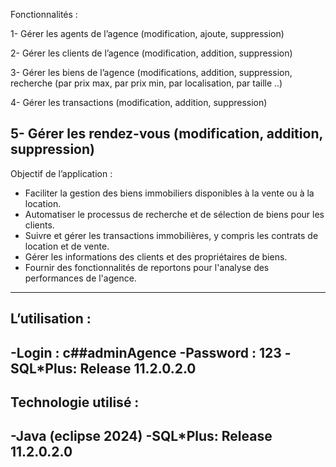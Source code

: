 Fonctionnalités :

1-	Gérer les agents de l’agence (modification, ajoute, suppression) 

2-	Gérer les clients de l’agence (modification, addition, suppression) 

3-	Gérer les biens de l’agence (modifications, addition, suppression, recherche (par prix max, par prix min, par localisation, par 
        taille ..)

4-	Gérer les transactions (modification, addition, suppression)

5-	Gérer les rendez-vous (modification, addition, suppression)
-------------------------------------------------------------------------------------------------------------------------------------
Objectif de l’application :
  - Faciliter la gestion des biens immobiliers disponibles à la vente ou à la location.
  - Automatiser le processus de recherche et de sélection de biens pour les clients.
  - Suivre et gérer les transactions immobilières, y compris les contrats de location et de vente.
  - Gérer les informations des clients et des propriétaires de biens.
  - Fournir des fonctionnalités de reportons pour l'analyse des performances de l'agence.
--------------------------------------------------------------------------------------------------------------------------------------
L’utilisation : 
--------------------------------------------------------------------------------------------------------------------------------------
  -Login : c##adminAgence
  -Password : 123 
  -SQL*Plus: Release  11.2.0.2.0  
--------------------------------------------------------------------------------------------------------------------------------
Technologie utilisé : 
--------------------------------------------------------------------------------------------
  -Java (eclipse 2024)
  -SQL*Plus: Release  11.2.0.2.0  
--------------------------------------------------------------------------------------------
